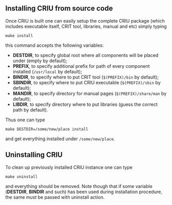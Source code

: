 ## Installing CRIU from source code

Once CRIU is built one can easily setup the complete CRIU package
(which includes executable itself, CRIT tool, libraries, manual
and etc) simply typing

    make install

this command accepts the following variables:

 * **DESTDIR**, to specify global root where all components will be placed under (empty by default);
 * **PREFIX**, to specify additional prefix for path of every component installed (`/usr/local` by default);
 * **BINDIR**, to specify where to put CRIT tool (`$(PREFIX)/bin` by default);
 * **SBINDIR**, to specify where to put CRIU executable (`$(PREFIX)/sbin` by default);
 * **MANDIR**, to specify directory for manual pages (`$(PREFIX)/share/man` by default);
 * **LIBDIR**, to specify directory where to put libraries (guess the correct path  by default).

Thus one can type

    make DESTDIR=/some/new/place install

and get everything installed under `/some/new/place`.

## Uninstalling CRIU

To clean up previously installed CRIU instance one can type

    make uninstall

and everything should be removed. Note though that if some variable (**DESTDIR**, **BINDIR**
and such) has been used during installation procedure, the same *must* be passed with
uninstall action.
